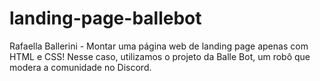# landing-page-ballebot
  Rafaella Ballerini - Montar uma página web de landing page apenas com HTML e CSS! Nesse caso, utilizamos o projeto da Balle Bot, um robô que modera a comunidade no Discord.
